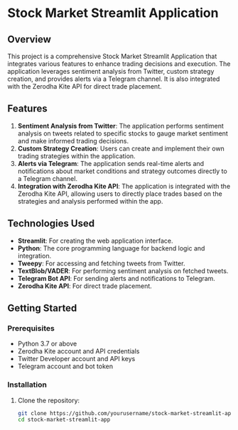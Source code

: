 # Stock Market Streamlit Application

## Overview

This project is a comprehensive Stock Market Streamlit Application that integrates various features to enhance trading decisions and execution. The application leverages sentiment analysis from Twitter, custom strategy creation, and provides alerts via a Telegram channel. It is also integrated with the Zerodha Kite API for direct trade placement.

## Features

1. **Sentiment Analysis from Twitter**: The application performs sentiment analysis on tweets related to specific stocks to gauge market sentiment and make informed trading decisions.
2. **Custom Strategy Creation**: Users can create and implement their own trading strategies within the application.
3. **Alerts via Telegram**: The application sends real-time alerts and notifications about market conditions and strategy outcomes directly to a Telegram channel.
4. **Integration with Zerodha Kite API**: The application is integrated with the Zerodha Kite API, allowing users to directly place trades based on the strategies and analysis performed within the app.

## Technologies Used

- **Streamlit**: For creating the web application interface.
- **Python**: The core programming language for backend logic and integration.
- **Tweepy**: For accessing and fetching tweets from Twitter.
- **TextBlob/VADER**: For performing sentiment analysis on fetched tweets.
- **Telegram Bot API**: For sending alerts and notifications to Telegram.
- **Zerodha Kite API**: For direct trade placement.

## Getting Started

### Prerequisites

- Python 3.7 or above
- Zerodha Kite account and API credentials
- Twitter Developer account and API keys
- Telegram account and bot token

### Installation

1. Clone the repository:
   ```bash
   git clone https://github.com/yourusername/stock-market-streamlit-app.git
   cd stock-market-streamlit-app
